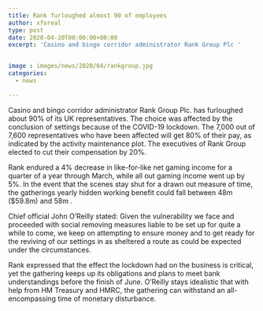 ```yaml
---
title: Rank furloughed almost 90 of employees
author: xforeal 
type: post
date: 2020-04-20T00:00:00+00:00
excerpt: 'Casino and bingo corridor administrator Rank Group Plc '


image : images/news/2020/04/rankgroup.jpg
categories:
  - news

---
```

Casino and bingo corridor administrator Rank Group Plc. has furloughed about 90&percnt; of its UK representatives. The choice was affected by the conclusion of settings because of the COVID-19 lockdown. The 7,000 out of 7,600 representatives who have been affected will get 80&percnt; of their pay, as indicated by the activity maintenance plot. The executives of Rank Group elected to cut their compensation by 20&percnt;. 

Rank endured a 4&percnt; decrease in like-for-like net gaming income for a quarter of a year through March, while all out gaming income went up by 5&percnt;. In the event that the scenes stay shut for a drawn out measure of time, the gatherings yearly hidden working benefit could fall between 48m ($59.8m) and 58m . 

Chief official John O&#8217;Reilly stated: Given the vulnerability we face and proceeded with social removing measures liable to be set up for quite a while to come, we keep on attempting to ensure money and to get ready for the reviving of our settings in as sheltered a route as could be expected under the circumstances. 

Rank expressed that the effect the lockdown had on the business is critical, yet the gathering keeps up its obligations and plans to meet bank understandings before the finish of June. O&#8217;Reilly stays idealistic that with help from HM Treasury and HMRC, the gathering can withstand an all-encompassing time of monetary disturbance.